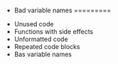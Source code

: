 - Bad variable names
=========
* Unused code
* Functions with side effects
* Unformatted code
* Repeated code blocks
* Bas variable names